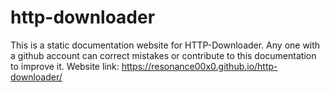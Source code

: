 # http-downloader
This is a static documentation website for HTTP-Downloader.
Any one with a github account can correct mistakes or contribute to this documentation to improve it.
Website link: https://resonance00x0.github.io/http-downloader/
